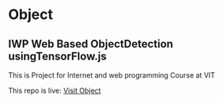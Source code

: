 # Object
## IWP Web Based ObjectDetection usingTensorFlow.js
This is Project for Internet and web programming Course at VIT

This repo is live: [Visit Object](https://dronegj.github.io/IWP-ObjectDetection-TensorFlow.js/)
